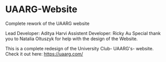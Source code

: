 # UAARG-Website
Complete rework of the UAARG website

Lead Developer: Aditya Harvi
Assistent Developer: Ricky Au
Special thank you to Natalia Oltuszyk for help with the design of the Website.

This is a complete redesign of the University Club- UAARG's- website.
Check it out here:
https://uaarg.com/
